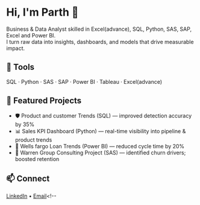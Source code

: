 # Hi, I'm Parth 👋
Business & Data Analyst skilled in Excel(advance), SQL, Python, SAS, SAP, Excel and Power BI.  
I turn raw data into insights, dashboards, and models that drive measurable impact.

## 🔧 Tools
SQL · Python · SAS · SAP · Power BI · Tableau · Excel(advance)

## 📌 Featured Projects
- 🛡️ Product and customer Trends (SQL) — improved detection accuracy by 35%
- 📊 Sales KPI Dashboard (Python) — real-time visibility into pipeline & product trends
- 🧾 Wells fargo Loan Trends (Power BI) — reduced cycle time by 20%
- 🔁 Warren Group Consulting Project (SAS) — identified churn drivers; boosted retention

## 📫 Connect
[LinkedIn](https://www.linkedin.com/in/parth-kapoor9/) • [Email](mailto:parthkapoor25@outlook.com)<!--

